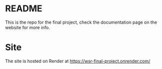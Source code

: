 # README
This is the repo for the final project, check the documentation page on the website for more info.

# Site
The site is hosted on Render at https://wsr-final-project.onrender.com/